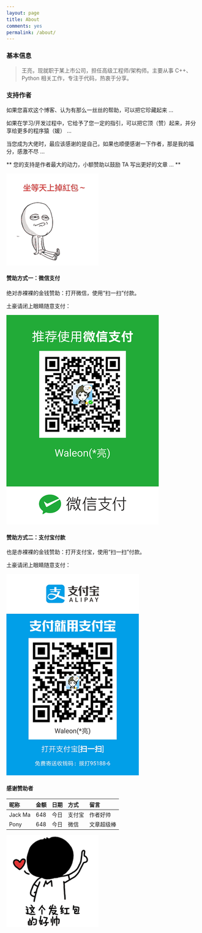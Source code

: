 ```yaml
---
layout: page
title: About
comments: yes
permalink: /about/
---
```


### 基本信息

> 王亮，现就职于某上市公司，担任高级工程师/架构师。主要从事 C++、Python 相关工作，专注于代码，热衷于分享。

### 支持作者

如果您喜欢这个博客、认为有那么一丝丝的帮助，可以把它珍藏起来 ...

如果在学习/开发过程中，它给予了您一定的指引，可以把它顶（赞）起来，并分享给更多的程序猿（媛） ...

当您成为大佬时，最应该感谢的是自己，如果也顺便感谢一下作者，那是我的福分，感激不尽 ...

** 您的支持是作者最大的动力，小额赞助以鼓励 TA 写出更好的文章 ... **

![坐等红包](/images/donate_1.png)

#### 赞助方式一：微信支付

绝对赤裸裸的金钱赞助：打开微信，使用“扫一扫”付款。

土豪请闭上眼睛随意支付：

![微信支付](/images/wechatpay.png)

#### 赞助方式二：支付宝付款

也是赤裸裸的金钱赞助：打开支付宝，使用“扫一扫”付款。

土豪请闭上眼睛随意支付：

![支付宝付款](/images/alipay.png)

#### 感谢赞助者

昵称 | 金额 | 日期 | 方式 | 留言
:--- | :--- | :--- | :--- | :---
Jack Ma | 648 | 今日 | 支付宝 | 作者好帅
Pony | 648 | 今日 | 微信 | 文章超级棒

![发红包很帅](/images/donate_2.png)